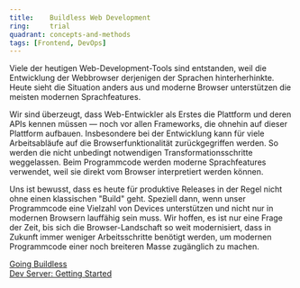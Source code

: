 ```yaml
---
title:    Buildless Web Development  
ring:     trial  
quadrant: concepts-and-methods
tags: [Frontend, DevOps]
---
```


Viele der heutigen Web-Development-Tools sind entstanden, weil die Entwicklung der Webbrowser derjenigen der Sprachen
hinterherhinkte. Heute sieht die Situation anders aus und moderne Browser unterstützen die meisten modernen
Sprachfeatures.

Wir sind überzeugt, dass Web-Entwickler als Erstes die Plattform und deren APIs kennen müssen — noch vor allen
Frameworks, die ohnehin auf dieser Plattform aufbauen. Insbesondere bei der Entwicklung kann für viele Arbeitsabläufe
auf die Browserfunktionalität zurückgegriffen werden. So werden die nicht unbedingt notwendigen Transformationsschritte
weggelassen. Beim Programmcode werden moderne Sprachfeatures verwendet, weil sie direkt vom Browser interpretiert werden
können. 

Uns ist bewusst, dass es heute für produktive Releases in der Regel nicht ohne einen klassischen "Build" geht. Speziell
dann, wenn unser Programmcode eine Vielzahl von Devices unterstützen und nicht nur in modernen Browsern
lauffähig sein muss. Wir hoffen, es ist nur eine Frage der Zeit, bis sich die Browser-Landschaft so weit modernisiert,
dass in Zukunft immer weniger Arbeitsschritte benötigt werden, um modernen Programmcode einer noch breiteren Masse
zugänglich zu machen.

[Going Buildless](https://modern-web.dev/guides/going-buildless/getting-started/)  
[Dev Server: Getting Started](https://modern-web.dev/guides/dev-server/getting-started/)
